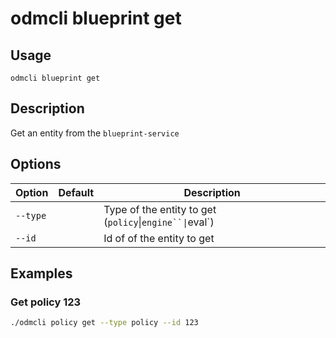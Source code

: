 # odmcli blueprint get

## Usage

`odmcli blueprint get`

## Description

Get an entity from the `blueprint-service`

## Options

Option|Default|Description
-------|----------|-------
`--type`||Type of the entity to get (`policy`\|`engine``\|`eval`)
`--id`||Id of of the entity to get

## Examples

### Get policy 123
```bash
./odmcli policy get --type policy --id 123
```

